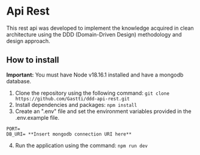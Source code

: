 # Api Rest
This rest api was developed to implement the knowledge acquired in clean architecture using the DDD (Domain-Driven Design) methodology and design approach.

## How to install
**Important:** You must have Node v18.16.1 installed and have a mongodb database.
1. Clone the repository using the following command:
```git clone https://github.com/Gastti/ddd-api-rest.git```
2. Install dependencies and packages:
```npm install```
3. Create an ".env" file and set the environment variables provided in the .env.example file.
```
PORT= 
DB_URI= **Insert mongodb connection URI here**
```
4. Run the application using the command: 
```npm run dev```
